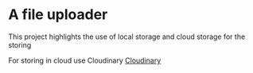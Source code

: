# A file uploader
   This project highlights the use of local storage and cloud storage for the storing

   For storing in cloud use Cloudinary 
   [Cloudinary ](https://cloudinary.com/)
